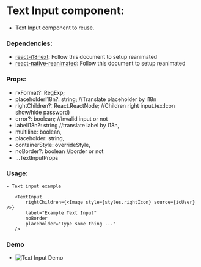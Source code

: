 # Text Input component:
 - Text Input component to reuse.

### Dependencies:
 - [react-i18next](https://www.npmjs.com/package/react-i18next): Follow this document to setup reanimated
 - [react-native-reanimated](https://docs.swmansion.com/react-native-reanimated/docs/fundamentals/getting-started/): Follow this document to setup reanimated

### Props:
 - rxFormat?: RegExp;
 - placeholderI18n?: string; //Translate placeholder by I18n
 - rightChildren?: React.ReactNode; //Children right input.(ex:Icon show/hide password)
 - error?: boolean; //Invalid input or not
 - labelI18n?: string //translate label by I18n,
 - multiline: boolean,
 - placeholder: string,
 - containerStyle: overrideStyle,
 - noBorder?: boolean //border or not
 - ...TextInputProps

### Usage:
    - Text input example
 ```    
    <TextInput
        rightChildren={<Image style={styles.rightIcon} source={icUser} />}
        label="Example Text Input"
        noBorder
        placeholder="Type some thing ..."
    />
```
### Demo
 - ![Text Input Demo](https://i.imgur.com/qzYD1Ry.gif)







